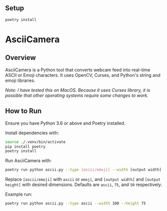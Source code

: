 ## Setup

```shell
poetry install
```

# AsciiCamera

## Overview

AsciiCamera is a Python tool that converts webcam feed into real-time ASCII or Emoji characters. It uses OpenCV, Curses, and Python's string and emoji libraries.

*Note: I have tested this on MacOS. Because it uses Curses library, it is possible that other operating systems require some changes to work.*

## How to Run

Ensure you have Python 3.6 or above and Poetry installed.

Install dependencies with:

```bash
source ./.venv/bin/activate
pip install poetry
poetry install
```

Run AsciiCamera with:

```bash
poetry run python ascii.py --type [ascii/emoji] --width [output width] --height [output height]
```

Replace `[ascii/emoji]` with `ascii` or `emoji`, and `[output width]` and `[output height]` with desired dimensions. Defaults are `ascii`, `75`, and `50` respectively.

Example run:

```bash
poetry run python ascii.py --type ascii --width 100 --height 75
```
